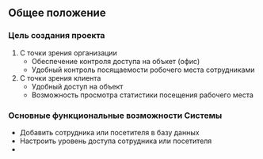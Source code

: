 ## Общее положение

### Цель создания проекта
1. С точки зрения организации
    * Обеспечение контроля доступа на объкет (офис)
    * Удобный контроль посящаемости робочего места сотрудниками
2. С точки зрения клиента
    * Удобный доступ на объект
    * Возможность просмотра статистики посещения рабочего места
### Основные функциональные возможности Системы
* Добавить сотрудника или посетителя в базу данных
* Настроить уровень доступа сотрудника или посетителя
* 

